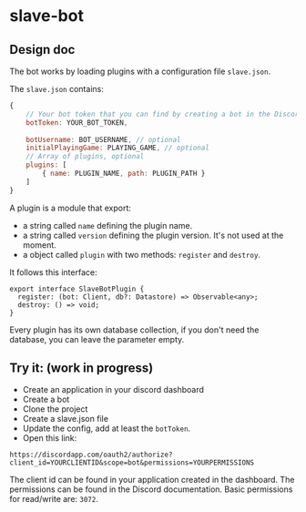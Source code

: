 # slave-bot

## Design doc

The bot works by loading plugins with a configuration file `slave.json`.

The `slave.json` contains:

```js
{
    // Your bot token that you can find by creating a bot in the Discord dashboard
    botToken: YOUR_BOT_TOKEN,
    
    botUsername: BOT_USERNAME, // optional
    initialPlayingGame: PLAYING_GAME, // optional
    // Array of plugins, optional
    plugins: [
        { name: PLUGIN_NAME, path: PLUGIN_PATH }
    ]
}
```

A plugin is a module that export:

* a string called `name` defining the plugin name.
* a string called `version` defining the plugin version. It's not used at the moment.
* a object called `plugin` with two methods: `register` and `destroy`.

It follows this interface:
```
export interface SlaveBotPlugin {
  register: (bot: Client, db?: Datastore) => Observable<any>;
  destroy: () => void;
}
```

Every plugin has its own database collection, if you don't need the database, you can leave the parameter empty.


## Try it: (work in progress)

* Create an application in your discord dashboard
* Create a bot
* Clone the project
* Create a slave.json file
* Update the config, add at least the `botToken`.
* Open this link:

`https://discordapp.com/oauth2/authorize?client_id=YOURCLIENTID&scope=bot&permissions=YOURPERMISSIONS`

The client id can be found in your application created in the dashboard.
The permissions can be found in the Discord documentation. Basic permissions for read/write are: `3072`.


